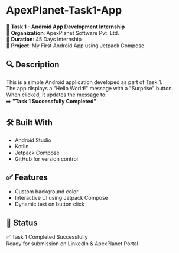 # ApexPlanet-Task1-App

🎯 **Task 1 - Android App Development Internship**  
📍 **Organization**: ApexPlanet Software Pvt. Ltd.  
📆 **Duration**: 45 Days Internship  
📁 **Project**: My First Android App using Jetpack Compose

## 🔍 Description

This is a simple Android application developed as part of Task 1.  
The app displays a "Hello World!" message with a "Surprise" button.  
When clicked, it updates the message to:  
➡️ **"Task 1 Successfully Completed"**

## 🛠 Built With

- Android Studio
- Kotlin
- Jetpack Compose
- GitHub for version control



## ✅ Features

- Custom background color
- Interactive UI using Jetpack Compose
- Dynamic text on button click

## 🚀 Status

✅ Task 1 Completed Successfully  
Ready for submission on LinkedIn & ApexPlanet Portal


